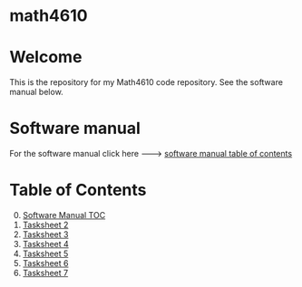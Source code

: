 # math4610

# Welcome

This is the repository for my Math4610 code repository. See the software manual below. 

# Software manual
For the software manual click here ---> [software manual table of contents](https://github.com/rj-may/math4610/blob/main/software_manual/software_manual_toc.md)


# Table of Contents
0. [Software Manual TOC](https://github.com/rj-may/math4610/blob/main/software_manual/software_manual_toc.md)
1. [Tasksheet 2](https://github.com/rj-may/math4610/tree/main/TaskSheet2)
2. [Tasksheet 3 ](https://github.com/rj-may/math4610/tree/main/TaskSheet3)
3. [Tasksheet 4](https://github.com/rj-may/math4610/tree/main/TaskSheet4)
4. [Tasksheet 5](https://github.com/rj-may/math4610/tree/main/TaskSheet5)
5. [Tasksheet 6](https://github.com/rj-may/math4610/tree/main/TaskSheet6)
6. [Tasksheet 7](https://github.com/rj-may/math4610/tree/main/TaskSheet7)

